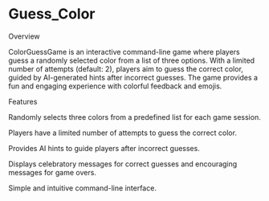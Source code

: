 # Guess_Color

Overview

ColorGuessGame is an interactive command-line game where players guess a randomly selected color from a list of three options. With a limited number of attempts (default: 2), players aim to guess the correct color, guided by AI-generated hints after incorrect guesses. The game provides a fun and engaging experience with colorful feedback and emojis.

Features





Randomly selects three colors from a predefined list for each game session.



Players have a limited number of attempts to guess the correct color.



Provides AI hints to guide players after incorrect guesses.



Displays celebratory messages for correct guesses and encouraging messages for game overs.



Simple and intuitive command-line interface.

